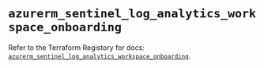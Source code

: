 # `azurerm_sentinel_log_analytics_workspace_onboarding`

Refer to the Terraform Registory for docs: [`azurerm_sentinel_log_analytics_workspace_onboarding`](https://registry.terraform.io/providers/hashicorp/azurerm/3.72.0/docs/resources/sentinel_log_analytics_workspace_onboarding).
